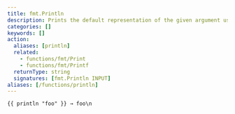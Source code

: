 ```yaml
---
title: fmt.Println
description: Prints the default representation of the given argument using the standard `fmt.Print` function and enforces a line break.
categories: []
keywords: []
action:
  aliases: [println]
  related:
    - functions/fmt/Print
    - functions/fmt/Printf
  returnType: string
  signatures: [fmt.Println INPUT]
aliases: [/functions/println]
---
```


```go-html-template
{{ println "foo" }} → foo\n
```
